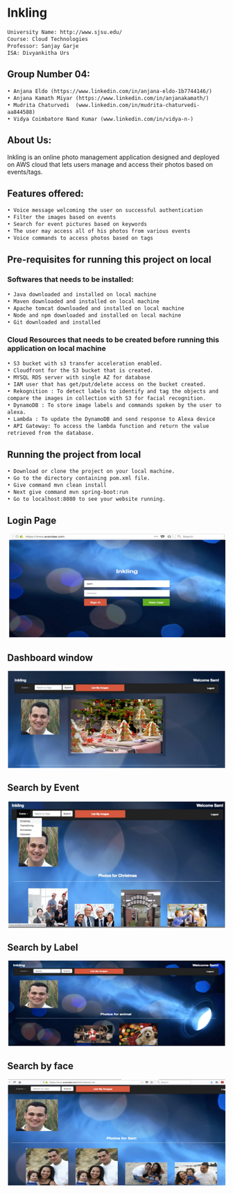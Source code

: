 # Inkling


    University Name: http://www.sjsu.edu/
    Course: Cloud Technologies
    Professor: Sanjay Garje
    ISA: Divyankitha Urs
    
## Group Number 04:
    
    • Anjana Eldo (https://www.linkedin.com/in/anjana-eldo-1b7744146/)
    • Anjana Kamath Miyar (https://www.linkedin.com/in/anjanakamath/)
    • Mudrita Chaturvedi  (www.linkedin.com/in/mudrita-chaturvedi-aa844588)
    • Vidya Coimbatore Nand Kumar (www.linkedin.com/in/vidya-n-)
    


## About Us:

Inkling is an online photo management application designed and deployed on AWS cloud that lets users manage and access their photos based on events/tags.


## Features offered:

    • Voice message welcoming the user on successful authentication
    • Filter the images based on events
    • Search for event pictures based on keywords
    • The user may access all of his photos from various events
    • Voice commands to access photos based on tags


## Pre-requisites for running this project on local

###  Softwares that needs to be installed:
    • Java downloaded and installed on local machine
    • Maven downloaded and installed on local machine
    • Apache tomcat downloaded and installed on local machine
    • Node and npm downloaded and installed on local machine
    • Git downloaded and installed

### Cloud Resources that needs to be created before running this application on local machine

    • S3 bucket with s3 transfer acceleration enabled.
    • Cloudfront for the S3 bucket that is created.
    • MYSQL RDS server with single AZ for database
    • IAM user that has get/put/delete access on the bucket created.
    • Rekognition : To detect labels to identify and tag the objects and compare the images in collection with S3 for facial recognition.
    • DynamoDB : To store image labels and commands spoken by the user to alexa.
    • Lambda : To update the DynamoDB and send response to Alexa device
    • API Gateway: To access the lambda function and return the value retrieved from the database.


## Running the project from local

    • Download or clone the project on your local machine.
    • Go to the directory containing pom.xml file.
    • Give command mvn clean install
    • Next give command mvn spring-boot:run
    • Go to localhost:8080 to see your website running.
    
## Login Page

![alt text](Images/Login.jpeg "this is the login page")
    
    
## Dashboard window

![alt text](Images/Dashboard.jpeg "this is dashboard page")
    
    
##  Search by Event

![alt text](Images/SearchByEvent.jpeg "demo showing search by events")
    
    
## Search by Label

![alt text](Images/SearchByTags.jpeg "demo showing search by label")
    
    
## Search by face

![alt text](Images/SearchByFace.jpeg "demo showing search by face")

